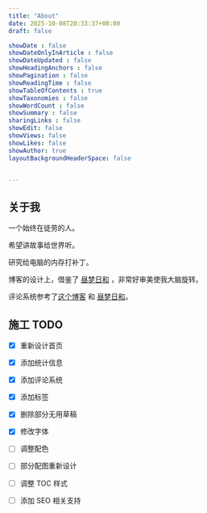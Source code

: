 ```yaml
---
title: "About"
date: 2025-10-08T20:33:37+08:00
draft: false

showDate : false
showDateOnlyInArticle : false
showDateUpdated : false
showHeadingAnchors : false
showPagination : false
showReadingTime : false
showTableOfContents : true
showTaxonomies : false 
showWordCount : false
showSummary : false
sharingLinks : false
showEdit: false
showViews: false
showLikes: false
showAuthor: true
layoutBackgroundHeaderSpace: false


---
```


## 关于我

一个始终在徒劳的人。

希望讲故事给世界听。

研究给电脑的内存打补丁。
  
  
博客的设计上，借鉴了 [昼梦日和](https://nanako.icu/) ，非常好审美使我大脑旋转。

评论系统参考了[这个博客](https://www.hetong-re4per.com/posts/use-waline-comment-on-hugo/) 和 [昼梦日和](https://nanako.icu/)。


## 施工 TODO

- [X] 重新设计首页
- [X] 添加统计信息
- [X] 添加评论系统
- [X] 添加标签
- [X] 删除部分无用草稿
- [X] 修改字体
- [ ] 调整配色
- [ ] 部分配图重新设计
- [ ] 调整 TOC 样式
- [ ] 添加 SEO 相关支持


